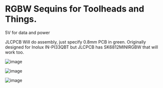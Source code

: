 # RGBW Sequins for Toolheads and Things.

5V for data and power

JLCPCB Will do assembly, just specify 0.8mm PCB in green.
Originally designed for Inolux IN-PI33QBT but JLCPCB has SK6812MINIRGBW that will work too.

![image](https://github.com/dracotonisamond/Voron-Stuff/assets/5184392/874e4bb5-8948-4c48-9d47-3a8bc0c4dc26)

![image](https://github.com/dracotonisamond/Voron-Stuff/assets/5184392/18427abc-63d3-42eb-85ee-aa9e21adee48)

![image](https://github.com/dracotonisamond/Voron-Stuff/assets/5184392/b13ffa4c-da4a-4a87-a403-57d70b709f9a)
